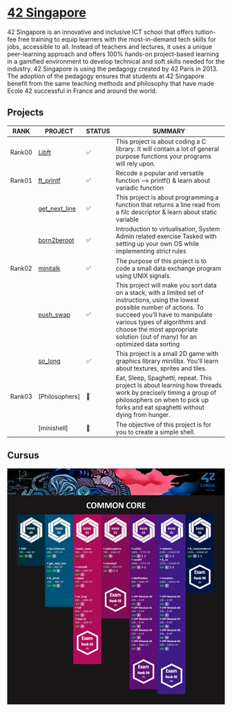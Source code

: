 # [42 Singapore]
42 Singapore is an innovative and inclusive ICT school that offers tuition-fee free training to equip learners with the most-in-demand tech skills for jobs, accessible to all. Instead of teachers and lectures, it uses a unique peer-learning approach and offers 100% hands-on project-based learning in a gamified environment to develop technical and soft skills needed for the industry. 42 Singapore is using the pedagogy created by 42 Paris in 2013. The adoption of the pedagogy ensures that students at 42 Singapore benefit from the same teaching methods and philosophy that have made Ecole 42 successful in France and around the world.

## Projects
| RANK | PROJECT | STATUS | SUMMARY |
| ---- | ------- | ------ | ------- |
| Rank00 | [Libft] | ✅ | This project is about coding a C library.  It will contain a lot of general purpose functions your programs will rely upon.
| Rank01 | [ft_printf] | ✅ | Recode a popular and versatile function --> printf()  & learn about variadic function |
|        | [get_next_line] | ✅ | This project is about programming a function that returns a line read from a filc descriptor  & learn about static variable |
|        | [born2beroot] | ✅ | Introduction to virtualisation, System Admin related exercise  Tasked with setting up your own OS while implementing strict rules |
| Rank02 | [minitalk] | ✅ | The purpose of this project is to code a small data exchange program using UNIX signals. |
|        | [push_swap] | ✅ |This project will make you sort data on a stack, with a limited set of instructions, using the lowest possible number of actions. To succeed you’ll have to manipulate various types of algorithms and choose the most appropriate solution (out of many) for an optimized data sorting |
|        | [so_long] | ✅ | This project is a small 2D game with graphics library minilibx. You'll learn about textures, sprites and tiles. |
| Rank03 | [Philosophers] | 🚧 | Eat, Sleep, Spaghetti, repeat. This project is about learning how threads work by precisely timing a group of philosophers on when to pick up forks and eat spaghetti without dying from hunger. |
|        | [minishell] | 🚧 | The objective of this project is for you to create a simple shell. |




## Cursus
![Common Core](./README_/CommonCore.jpg)   

[//]: #
   [42 Singapore]:   <https://www.42singapore.sg>
   [Libft]:          <https://github.com/hoobird/Libft>
   [ft_printf]:      <https://github.com/hoobird/ft_printf>
   [get_next_line]:  <https://github.com/hoobird/get_next_line>
   [born2beroot]:    <https://github.com/hoobird/Born2beroot>
   [minitalk]:       <https://github.com/hoobird/minitalk>
   [push_swap]:      <https://github.com/hoobird/push_swap>
   [so_long]:        <https://github.com/hoobird/so_long>





